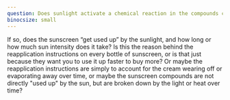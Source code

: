 ```yaml
---
question: Does sunlight activate a chemical reaction in the compounds comprising sunscreen?
binocsize: small
---
```


If so, does the sunscreen “get used up” by the sunlight, and how long or how much sun intensity does it take? Is this the reason behind the reapplication instructions on every bottle of sunscreen, or is that just because they want you to use it up faster to buy more? Or maybe the reapplication instructions are simply to account for the cream wearing off or evaporating away over time, or maybe the sunscreen compounds are not directly "used up" by the sun, but are broken down by the light or heat over time?
